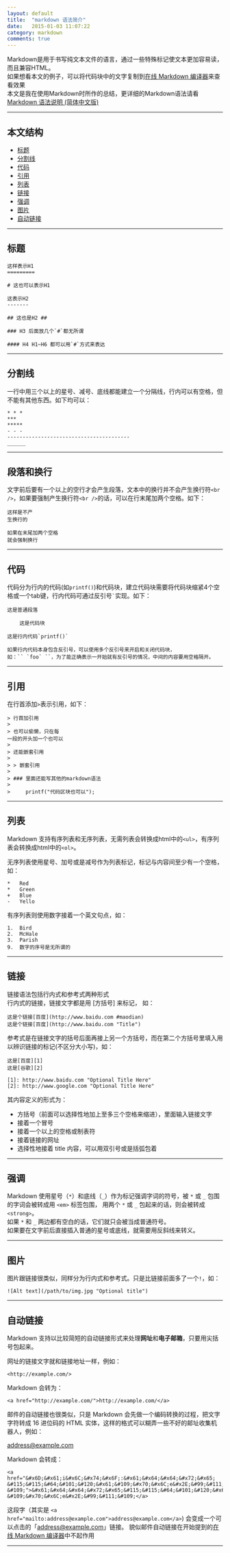```yaml
---
layout: default
title:  "markdown 语法简介"
date:   2015-01-03 11:07:22
category: markdown
comments: true
---
```


Markdown是用于书写纯文本文件的语言，通过一些特殊标记使文本更加容易读，而且兼容HTML。  
如果想看本文的例子，可以将代码块中的文字复制到[在线 Markdown 编译器](http://tool.oschina.net/markdown/)来查看效果    
本文是我在使用Markdown时所作的总结，更详细的Markdown语法请看[Markdown 语法说明 (简体中文版)](http://wowubuntu.com/markdown/basic.html)  

*****

## 本文结构

* [标题](#anchor1)
* [分割线](#anchor2)
* [代码](#anchor3)
* [引用](#anchor4)
* [列表](#anchor5)
* [链接](#anchor6)
* [强调](#anchor7)
* [图片](#anchor8)
* [自动链接](#anchor9)

*****

<h2 id="anchor1"> 标题 </h2>

    这样表示H1
    =========

    # 这也可以表示H1

    这表示H2
    -------

    ## 这也是H2 ##

    ### H3 后面放几个`#`都无所谓

    #### H4 H1~H6 都可以用`#`方式来表达

*****

<h2 id="anchor2"> 分割线 </h2>

一行中用三个以上的星号、减号、底线都能建立一个分隔线，行内可以有空格，但不能有其他东西。如下均可以：

    * * *  
    ***
    *****
    - - -
    ----------------------------------------
    ______

*****

## 段落和换行

文字前后要有一个以上的空行才会产生段落，文本中的换行并不会产生换行符`<br />`，如果要强制产生换行符`<br />`的话，可以在行末尾加两个空格。如下：

    这样是不产
    生换行的

    如果在末尾加两个空格  
    就会强制换行

*****

<h2 id="anchor3"> 代码 </h2>

代码分为行内的代码(如`printf()`)和代码块，建立代码块需要将代码块缩紧4个空格或一个tab键，行内代码可通过反引号`` ` ``实现。如下：

    这是普通段落

        这是代码块

    这是行内代码`printf()`

    如果行内代码本身包含反引号，可以使用多个反引号来开启和关闭代码块，  
    如：`` `foo` ``，为了能正确表示一开始就有反引号的情况，中间的内容要用空格隔开。

*****

<h2 id="anchor4"> 引用 </h2>

在行首添加`>`表示引用，如下：

    > 行首加引用
    > 
    > 也可以偷懒，只在每
    一段的开头加一个也可以
    >
    > 还能嵌套引用 
    > 
    > > 嵌套引用  
    >
    > ### 里面还能写其他的markdown语法
    >
    >     printf("代码区块也可以");

*****

<h2 id="anchor5"> 列表 </h2>

Markdown 支持有序列表和无序列表，无需列表会转换成html中的`<ul>`，有序列表会转换成html中的`<ol>`。

无序列表使用星号、加号或是减号作为列表标记，标记与内容间至少有一个空格，如：

    *   Red
    *   Green
    +   Blue
    -   Yello

有序列表则使用数字接着一个英文句点，如：

    1.  Bird
    2.  McHale
    3.  Parish
    9.  数字的序号是无所谓的

*****

<h2 id="anchor6"> 链接 </h2>

链接语法包括行内式和参考式两种形式  
行内式的链接，链接文字都是用 [方括号] 来标记， 如：

    这是个链接[百度](http://www.baidu.com #maodian)
    这是个链接[百度](http://www.baidu.com "Title")

参考式是在链接文字的括号后面再接上另一个方括号，而在第二个方括号里填入用以辨识链接的标记(不区分大小写)，如：

    这是[百度][1]  
    这是[谷歌][2]

    [1]: http://www.baidu.com "Optional Title Here"
    [2]: http://www.google.com "Optional Title Here"

其内容定义的形式为：

*  方括号（前面可以选择性地加上至多三个空格来缩进），里面输入链接文字
*  接着一个冒号
*  接着一个以上的空格或制表符
*  接着链接的网址
*  选择性地接着 title 内容，可以用双引号或是括弧包着

*****

<h2 id="anchor7"> 强调 </h2>

Markdown 使用星号（`*`）和底线（`_`）作为标记强调字词的符号，被 `*` 或 `_` 包围的字词会被转成用 `<em>` 标签包围，
用两个 `*` 或 `_` 包起来的话，则会被转成 `<strong>`。  
如果 `*` 和 `_` 两边都有空白的话，它们就只会被当成普通符号。  
如果要在文字前后直接插入普通的星号或底线，就需要用反斜线来转义。

*****

<h2 id="anchor8"> 图片 </h2>

图片跟链接很类似，同样分为行内式和参考式。只是比链接前面多了一个`!`，如：

    ![Alt text](/path/to/img.jpg "Optional title")

*****

<h2 id="anchor9"> 自动链接 </h2>

Markdown 支持以比较简短的自动链接形式来处理**网址**和**电子邮箱**，只要用尖括号包起来。

网址的链接文字就和链接地址一样，例如：

    <http://example.com/>

Markdown 会转为：

    <a href="http://example.com/">http://example.com/</a>

邮件的自动链接也很类似，只是 Markdown 会先做一个编码转换的过程，把文字字符转成 16 进位码的 HTML 实体，这样的格式可以糊弄一些不好的邮址收集机器人，例如：

<address@example.com>

Markdown 会转成：

    <a href="&#x6D;&#x61;i&#x6C;&#x74;&#x6F;:&#x61;&#x64;&#x64;&#x72;&#x65;
    &#115;&#115;&#64;&#101;&#120;&#x61;&#109;&#x70;&#x6C;e&#x2E;&#99;&#111;
    &#109;">&#x61;&#x64;&#x64;&#x72;&#x65;&#115;&#115;&#64;&#101;&#120;&#x61;
    &#109;&#x70;&#x6C;e&#x2E;&#99;&#111;&#109;</a>

这段字（其实是 `<a href="mailto:address@example.com">address@example.com</a>`) 会变成一个可以点击的「address@example.com」链接。
貌似邮件自动链接在开始提到的[在线 Markdown 编译器](http://tool.oschina.net/markdown/)中不起作用

*****
